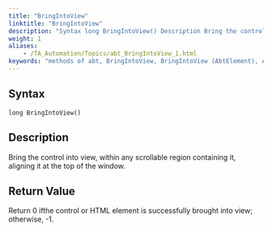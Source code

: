```yaml
--- 
title: "BringIntoView"
linktitle: "BringIntoView"
description: "Syntax long BringIntoView() Description Bring the control into view, within any scrollable region containing it, aligning it at the top of the window. Return Value Return 0 if the control or HTML ..."
weight: 1
aliases: 
    - /TA_Automation/Topics/abt_BringIntoView_1.html
keywords: "methods of abt, BringIntoView, BringIntoView (AbtElement), AbtElement, bringintoview, abtelement bringintoview, bring control into view, bring HTML emlement into view"
---
```


## Syntax

`long BringIntoView()`

## Description

Bring the control into view, within any scrollable region containing it, aligning it at the top of the window.

## Return Value

Return 0 ifthe control or HTML element is successfully brought into view; otherwise, -1.



